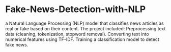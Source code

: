 # Fake-News-Detection-with-NLP
a Natural Language Processing (NLP) model that classifies news articles as real or fake based on their content. The project included:  Preprocessing text data (cleaning, tokenization, stopword removal).  Converting text into numerical features using TF-IDF.  Training a classification model to detect fake news.

